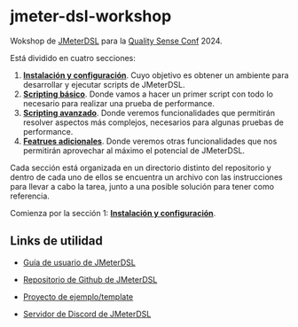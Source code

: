# jmeter-dsl-workshop
Wokshop de [JMeterDSL](https://abstracta.github.io/jmeter-java-dsl/) para la [Quality Sense Conf](https://qualitysenseconf.com/) 2024.

Está dividido en cuatro secciones:

1. **[Instalación y configuración](./instalaciónConfiguración.md)**. Cuyo objetivo es obtener un ambiente para desarrollar y ejecutar scripts de JMeterDSL.
2. **[Scripting básico](./src/test/java/PruebaPerformance/basico/pruebaBásica.md)**. Donde vamos a hacer un primer script con todo lo necesario para realizar una prueba de performance.
3. **[Scripting avanzado](./src/test/java/PruebaPerformance/avanzado/scriptingAvanzado.md)**. Donde veremos funcionalidades que permitirán resolver aspectos más complejos, necesarios para algunas pruebas de performance.
4. **[Featrues adicionales](./featuresAdicionales.md)**. Donde veremos otras funcionalidades que nos permitirán aprovechar al máximo el potencial de JMeterDSL.

Cada sección está organizada en un directorio distinto del repositorio y dentro de cada uno de ellos se encuentra un archivo con las instrucciones para llevar a cabo la tarea, junto a una posible solución para tener como referencia.

Comienza por la sección 1: **[Instalación y configuración](./instalaciónConfiguración.md)**.

## Links de utilidad
* [Guía de usuario de JMeterDSL](https://abstracta.github.io/jmeter-java-dsl/guide/)

* [Repositorio de Github de JMeterDSL](https://github.com/abstracta/jmeter-java-dsl)

* [Proyecto de ejemplo/template](https://github.com/abstracta/jmeter-java-dsl-sample)

* [Servidor de Discord de JMeterDSL](https://discord.gg/WNSn5hqmSd)